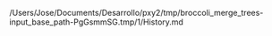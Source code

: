 /Users/Jose/Documents/Desarrollo/pxy2/tmp/broccoli_merge_trees-input_base_path-PgGsmmSG.tmp/1/History.md